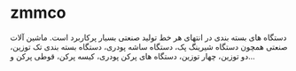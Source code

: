 # zmmco
دستگاه های بسته بندی در انتهای هر خط تولید صنعتی بسیار پرکاربرد است. ماشین آلات صنعتی همچون دستگاه شیرینگ پک، دستگاه ساشه پودری، دستگاه بسته بندی تک توزین، دو توزین، چهار توزین، دستگاه های پرکن پودری، کیسه پرکن، قوطی پرکن و...
